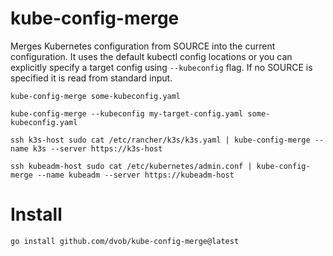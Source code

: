 # kube-config-merge
Merges Kubernetes configuration from SOURCE into the current configuration. It uses the default kubectl config locations or you can explicitly specify a target config using `--kubeconfig` flag.
If no SOURCE is specified it is read from standard input.

```
kube-config-merge some-kubeconfig.yaml

kube-config-merge --kubeconfig my-target-config.yaml some-kubeconfig.yaml

ssh k3s-host sudo cat /etc/rancher/k3s/k3s.yaml | kube-config-merge --name k3s --server https://k3s-host

ssh kubeadm-host sudo cat /etc/kubernetes/admin.conf | kube-config-merge --name kubeadm --server https://kubeadm-host
```

# Install
```
go install github.com/dvob/kube-config-merge@latest
```
